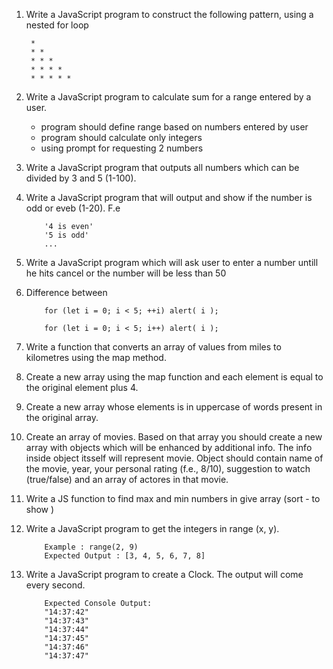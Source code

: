 1.  Write a JavaScript program to construct the following pattern, using a nested for loop

         *
         * *
         * * *
         * * * *
         * * * * *

2.  Write a JavaScript program to calculate sum for a range entered by a user.

    - program should define range based on numbers entered by user
    - program should calculate only integers
    - using prompt for requesting 2 numbers

3.  Write a JavaScript program that outputs all numbers which can be divided by 3 and 5 (1-100).

4.  Write a JavaScript program that will output and show if the number is odd or eveb (1-20). F.e

    ```
        '4 is even'
        '5 is odd'
        ...
    ```

5.  Write a JavaScript program which will ask user to enter a number untill he hits cancel or the number will be less than 50

6.  Difference between

    ```
        for (let i = 0; i < 5; ++i) alert( i );

        for (let i = 0; i < 5; i++) alert( i );

    ```

7.  Write a function that converts an array of values from miles to kilometres using the map method.

8.  Create a new array using the map function and each element is equal to the original element plus 4.

9.  Create a new array whose elements is in uppercase of words present in the original array.

10. Create an array of movies. Based on that array you should create a new array with objects which will be enhanced by additional info. The info inside object itsself will represent movie. Object should contain name of the movie, year, your personal rating (f.e., 8/10), suggestion to watch (true/false) and an array of actores in that movie.

11. Write a JS function to find max and min numbers in give array (sort - to show )

12. Write a JavaScript program to get the integers in range (x, y).

    ```
        Example : range(2, 9)
        Expected Output : [3, 4, 5, 6, 7, 8]

    ```

13. Write a JavaScript program to create a Clock. The output will come every second.

    ```
        Expected Console Output:
        "14:37:42"
        "14:37:43"
        "14:37:44"
        "14:37:45"
        "14:37:46"
        "14:37:47"
    ```

